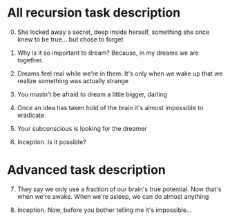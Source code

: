 # All recursion task description
 
0. She locked away a secret, deep inside herself, something she once knew to be true... but chose to forget 
 
1. Why is it so important to dream? Because, in my dreams we are together. 
 
2. Dreams feel real while we're in them. It's only when we wake up that we realize something was actually strange 
 
3. You mustn't be afraid to dream a little bigger, darling
 
4. Once an idea has taken hold of the brain it's almost impossible to eradicate
 
5. Your subconscious is looking for the dreamer
 
6. Inception. Is it possible?

# Advanced task description

7. They say we only use a fraction of our brain's true potential. Now that's when we're awake. When we're asleep, we can do almost anything

8. Inception. Now, before you bother telling me it's impossible...       

